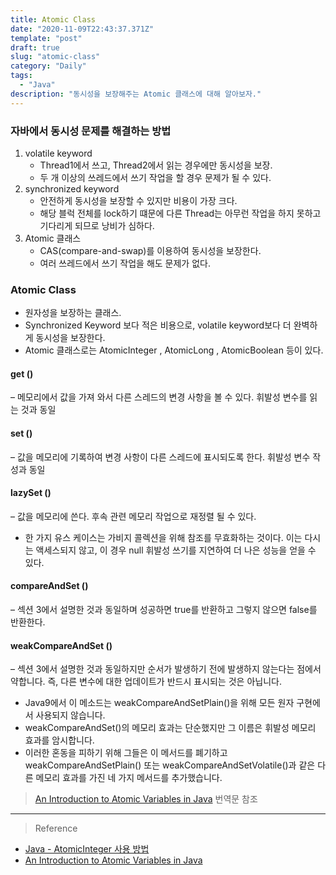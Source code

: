 ```yaml
---
title: Atomic Class
date: "2020-11-09T22:43:37.371Z"
template: "post"
draft: true
slug: "atomic-class"
category: "Daily"
tags:
  - "Java"
description: "동시성을 보장해주는 Atomic 클래스에 대해 알아보자."
---
```


### 자바에서 동시성 문제를 해결하는 방법
1. volatile keyword
    - Thread1에서 쓰고, Thread2에서 읽는 경우에만 동시성을 보장. 
    - 두 개 이상의 쓰레드에서 쓰기 작업을 할 경우 문제가 될 수 있다.
2. synchronized keyword
    - 안전하게 동시성을 보장할 수 있지만 비용이 가장 크다.
    - 해당 블럭 전체를 lock하기 떄문에 다른 Thread는 아무런 작업을 하지 못하고 기다리게 되므로 낭비가 심하다.
3. Atomic 클래스
    - CAS(compare-and-swap)를 이용하여 동시성을 보장한다. 
    - 여러 쓰레드에서 쓰기 작업을 해도 문제가 없다.

### Atomic Class
- 원자성을 보장하는 클래스.
- Synchronized Keyword 보다 적은 비용으로, volatile keyword보다 더 완벽하게 동시성을 보장한다.
- Atomic 클래스로는 AtomicInteger , AtomicLong , AtomicBoolean 등이 있다.

#### get () 
– 메모리에서 값을 가져 와서 다른 스레드의 변경 사항을 볼 수 있다. 휘발성 변수를 읽는 것과 동일
#### set () 
– 값을 메모리에 기록하여 변경 사항이 다른 스레드에 표시되도록 한다. 휘발성 변수 작성과 동일
#### lazySet () 
– 값을 메모리에 쓴다. 후속 관련 메모리 작업으로 재정렬 될 수 있다. 
- 한 가지 유스 케이스는 가비지 콜렉션을 위해 참조를 무효화하는 것이다. 이는 다시는 액세스되지 않고, 이 경우 null 휘발성 쓰기를 지연하여 더 나은 성능을 얻을 수 있다.
#### compareAndSet () 
– 섹션 3에서 설명한 것과 동일하며 성공하면 true를 반환하고 그렇지 않으면 false를 반환한다.
#### weakCompareAndSet () 
– 섹션 3에서 설명한 것과 동일하지만 순서가 발생하기 전에 발생하지 않는다는 점에서 약합니다. 즉, 다른 변수에 대한 업데이트가 반드시 표시되는 것은 아닙니다. 
- Java9에서 이 메소드는 weakCompareAndSetPlain()을 위해 모든 원자 구현에서 사용되지 않습니다.
- weakCompareAndSet()의 메모리 효과는 단순했지만 그 이름은 휘발성 메모리 효과를 암시합니다. 
- 이러한 혼동을 피하기 위해 그들은 이 메서드를 폐기하고 weakCompareAndSetPlain() 또는 weakCompareAndSetVolatile()과 같은 다른 메모리 효과를 가진 네 가지 메서드를 추가했습니다.

> [An Introduction to Atomic Variables in Java](https://www.baeldung.com/java-atomic-variables) 번역문 참조

<hr>

> Reference
- [Java - AtomicInteger 사용 방법](https://codechacha.com/ko/java-atomic-integer/)
- [An Introduction to Atomic Variables in Java](https://www.baeldung.com/java-atomic-variables)

